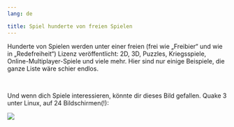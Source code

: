 ```yaml
---
lang: de

title: Spiel hunderte von freien Spielen
---
```


Hunderte von Spielen werden unter einer freien (frei wie „Freibier“ und wie in „Redefreiheit“) Lizenz veröffentlicht: 2D, 3D, Puzzles, Kriegsspiele, Online-Multiplayer-Spiele und viele mehr. Hier sind nur einige Beispiele, die ganze Liste wäre schier endlos.

<div id="items">



<br class="clearboth" />


Und wenn dich Spiele interessieren, könnte dir dieses Bild gefallen. Quake 3 unter Linux, auf 24 Bildschirmen(!):

<a href="Images/quake_24_screens.jpg"><img src="Images/quake_24_screens_thumbnail.jpg" /></a>




